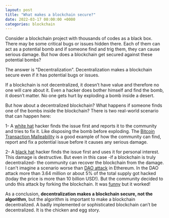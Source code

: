 ```yaml
---
layout: post
title: "What makes a blockchain secure?"
date: 2022-03-17 00:00:00 +0000
categories: blockchain
---
```


Consider a blockchain project with thousands of codes as a black box. There may be some critical bugs or issues hidden there. Each of them can act as a potential bomb and if someone find and trig them, they can cause serious damage. But how does a blockchain get secured against these potential bombs?

The answer is "Decentralization". Decentralization makes a blockchain secure even if it has potential bugs or issues.

If a blockchain is not decentralized, it doesn’t have value and therefore no one will care about it. Even a hacker does bother himself and find the bomb, it doesn’t matter. No one gets hurt by exploding a bomb inside a desert.

But how about a decentralized blockchain? What happens if someone finds one of the bombs inside the blockchain? There is two real-world scenario that can happen here:

1- A [white hat](<https://en.wikipedia.org/wiki/White_hat_(computer_security)>) hacker finds the issue first and reports it to the community and tries to fix it. Like disposing the bomb before exploding. The [Bitcoin Transaction Malleability](https://www.coindesk.com/markets/2014/02/12/what-the-bitcoin-bug-means-a-guide-to-transaction-malleability/) is a good example of how the community can find, report and fix a potential issue before it causes any serious damage.

2- A [black hat](<https://en.wikipedia.org/wiki/Black_hat_(computer_security)>) hacker finds the issue first and uses it for personal interest. This damage is destructive. But even in this case -if a blockchain is truly decentralized- the community can recover the blockchain from the damage. I can't imagine a scenario worse than [DAO attack](https://www.coindesk.com/markets/2020/09/20/did-ethereum-learn-anything-from-the-55m-dao-attack/) in Ethereum. In the DAO attack more than 3.64 million or about 5% of the total supply got hacked (today the price is more than 10 billion USD!). But the community decided to undo this attack by forking the blockchain. It was [funny](https://www.youtube.com/watch?v=_O5fdMFKEC0) but it worked!

As a conclusion, **decentralization makes a blockchain secure, not the algorithm**, but the algorithm is important to make a blockchain decentralized. A badly implemented or sophisticated blockchain can’t be decentralized. It is the chicken and egg story.
